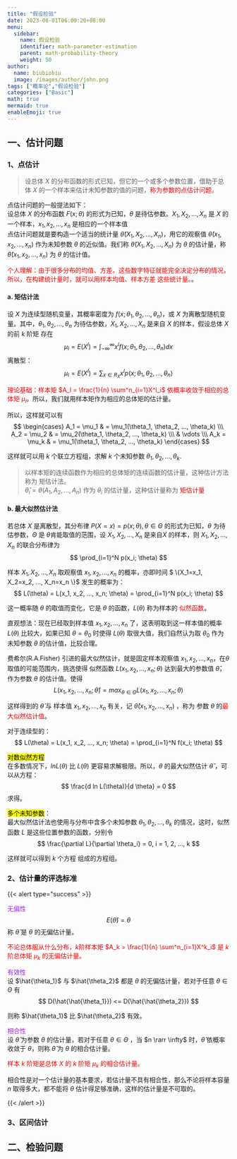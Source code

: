 ```yaml
---
title: "假设检验"
date: 2023-08-01T06:00:20+08:00
menu:
  sidebar:
    name: 假设检验
    identifier: math-parameter-estimation
    parent: math-probability-theory
    weight: 50
author:
  name: biubiobiu
  image: /images/author/john.png
tags: ["概率论","假设检验"]
categories: ["Basic"]
math: true
mermaid: true
enableEmoji: true
---
```


<!--
{{< alert type="success" >}}
{{< /alert >}}

<font color=#f00000> </font>

-->

## 一、估计问题

### 1、点估计

> 设总体 $X$ 的分布函数的形式已知，但它的一个或多个参数位置，借助于总体 $X$ 的一个样本来估计未知参数的值的问题，<font color=#f00000>称为参数的点估计问题</font>。<br>

点估计问题的一般提法如下：<br>
设总体 $X$ 的分布函数 $F(x; \theta)$ 的形式为已知，$\theta$ 是待估参数。$X_1, X_2, ..., X_n$ 是 $X$ 的一个样本，$x_1, x_2, ..., x_n$ 是相应的一个样本值 <br>
点估计问题就是要构造一个适当的统计量 $\hat{\theta} (X_1, X_2, ..., X_n)$，用它的观察值 $\hat{\theta}(x_1, x_2, ..., x_n)$ 作为未知参数 $\theta$ 的近似值。我们称 $\hat{\theta} (X_1, X_2, ..., X_n)$ 为 $\theta$ 的估计量，称$\hat{\theta}(x_1, x_2, ..., x_n)$ 为 $\theta$ 的估计值。

<font color=#f00000>个人理解：由于很多分布的均值、方差，这些数字特征就能完全决定分布的情况，所以，在构建统计量时，就可以用样本均值、样本方差 这些统计量。</font>。<br>

#### a. 矩估计法

设 $X$ 为连续型随机变量，其概率密度为 $f(x; \theta_1, \theta_2, ..., \theta_n)$，或 $X$ 为离散型随机变量。其中，$\theta_1, \theta_2, ..., \theta_n$ 为待估参数，$X_1, X_2, ..., X_n$ 是来自 $X$ 的样本，假设总体 $X$ 的前 $k$ 阶矩 存在
$$
\mu_l = E(X^l) = \int^\infty_{-\infty} x^l f(x; \theta_1, \theta_2, ..., \theta_n) dx
$$
离散型：
$$
\mu_l = E(X^l) = \sum_{x \in R_X} x^l p(x; \theta_1, \theta_2, ..., \theta_n)
$$

<font color=#f00000>理论基础：样本矩 $A_l = \frac{1}{n} \sum^n_{i=1}X^l_i$ 依概率收敛于相应的总体矩 $\mu_l$</font>。所以，我们就用样本矩作为相应的总体矩的估计量。<br>

所以，这样就可以有
$$
\begin{cases}
A_1 = \mu_1 & = \mu_1(\theta_1, \theta_2, ..., \theta_k) \\\
A_2 = \mu_2 & = \mu_2(\theta_1, \theta_2, ..., \theta_k) \\\
& \vdots \\\
A_k = \mu_k & = \mu_1(\theta_1, \theta_2, ..., \theta_k)
\end{cases}
$$

这样就可以用 $k$ 个联立方程组，求解 $k$ 个未知参数 $\theta_1, \theta_2, ..., \theta_k$.

> 以样本矩的连续函数作为相应的总体矩的连续函数的估计量，这种估计方法称为 矩估计法。<br>
> $\hat{\theta}_i = \theta(A_1, A_2, ..., A_n)$ 作为 $\theta_i$ 的估计量，这种估计量称为 <font color=#f00000>矩估计量</font>


#### b. 最大似然估计法

若总体 $X$ 是离散型，其分布律 $P(X=x) = p(x; \theta), \theta \in \Theta$ 的形式为已知，$\theta$ 为待估参数，$\Theta$ 是 $\theta$肯能取值的范围，设 $X_1, X_2, ..., X_n$ 是来自$X$ 的样本，则 $X_1, X_2, ..., X_n$ 的联合分布律为
$$
\prod_{i=1}^N p(x_i; \theta)
$$

样本 $X_1, X_2, ..., X_n$ 取观察值 $x_1, x_2, ..., x_n$ 的概率，亦即时间 $ \\{X_1=x_1, X_2=x_2, ..., X_n=x_n \\}$ 发生的概率为：
$$
L(\theta) = L(x_1, x_2, ..., x_n; \theta) = \prod_{i=1}^N p(x_i; \theta)
$$

这一概率随 $\theta$ 的取值而变化，它是 $\theta$ 的函数，$L(\theta)$ 称为样本的 <font color=#f00000>似然函数</font>。<br>

直观想法：现在已经取到样本值 $x_1, x_2, ..., x_n$ 了，这表明取到这一样本值的概率 $L(\theta)$ 比较大，如果已知 $\theta = \theta_0$ 时使得 $L(\theta)$ 取很大值，我们自然认为取 $\theta_0$ 作为未知参数 $\theta$ 的估计值，比较合理。<br>

费希尔(R.A.Fisher) 引进的最大似然估计，就是固定样本观察值 $x_1, x_2, ..., x_n$，在$\theta$ 取值的可能范围内，挑选使得 似然函数 $L(x_1, x_2, ..., x_n; \theta)$ 达到最大的参数值 $\hat{\theta}$，作为参数 $\theta$ 的估计值。使得
$$
L(x_1, x_2, ..., x_n; \hat{\theta}) = max_{\theta \in \Theta} L(x_1, x_2, ..., x_n; \theta)
$$

这样得到的 $\hat{\theta}$ 与 样本值 $x_1, x_2, ..., x_n$ 有关，记 $\hat{\theta}(x_1, x_2, ..., x_n)$ ，称为 参数 $\theta$ 的<font color=#f00000>最大似然估计值</font>。<br>

对于连续型的：
$$
L(\theta) = L(x_1, x_2, ..., x_n; \theta) = \prod_{i=1}^N f(x_i; \theta)
$$

<mark>对数似然方程</mark> <br>
在多数情况下，$ln L(\theta)$ 比 $L(\theta)$ 更容易求解极限。所以，$\theta$ 的最大似然估计 $\hat{\theta}$ ，可以从方程：
$$
\frac{d ln L(\theta)}{d \theta} = 0
$$
求得。

<mark>多个未知参数</mark>： <br>
最大似然估计法也使用与分布中含多个未知参数 $\theta_1, \theta_2, ..., \theta_k$ 的情况，这时，似然函数 $L$ 是这些位置参数的函数，分别令
$$
\frac{\partial L}{\partial \theta_i} = 0, i = 1, 2, ..., k
$$

这样就可以得到 $k$ 个方程 组成的方程组。


### 2、估计量的评选标准

{{< alert type="success" >}}

<font color=#a020f0>无偏性</font> <br>
$$
E(\hat{\theta}) = \theta
$$
称 $\hat{\theta}$ 是 $\theta$ 的无偏估计量。

<font color=#f00000>不论总体服从什么分布，$k$阶样本矩 $A_k = \frac{1}{n} \sum^n_{i=1}X^k_i$ 是 $k$ 阶总体矩 $\mu_k$ 的无偏估计量。</font>

<font color=#a020f0>有效性</font> <br>
设 $\hat{\theta_1}$ 与 $\hat{\theta_2}$ 都是 $\theta$ 的无偏估计量，若对于任意 $\theta \in \Theta$ 有
$$
D(\hat{\hat{\theta_1}}) <= D(\hat{\hat{\theta_2}})
$$

则称 $\hat{\theta_1}$ 比 $\hat{\theta_2}$ 有效。

<font color=#a020f0>相合性</font> <br>
设 $\hat{\theta}$ 为参数 $\theta$ 的估计量，若对于任意 $\theta \in \Theta$ ，当 $n \rarr \infty$ 时，$\hat{\theta}$ 依概率收敛于 $\theta$，则称 $\hat{\theta}$ 为 $\theta$ 的相合估计量。<br>

<font color=#f00000>样本 $k$ 阶矩是总体 $X$ 的 $k$ 阶矩 $\mu_k$ 的相合估计量。</font>

相合性是对一个估计量的基本要求，若估计量不具有相合性，那么不论将样本容量 $n$ 取得多大，都不能将 $\theta$ 估计得足够准确，这样的估计量是不可取的。

{{< /alert >}}


### 3、区间估计



## 二、检验问题


